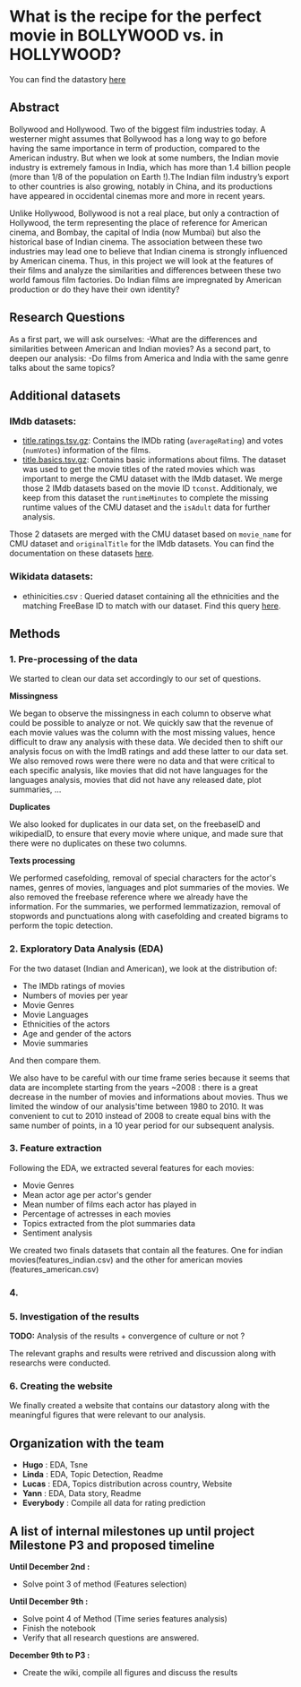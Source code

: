 # **What is the recipe for the perfect movie in BOLLYWOOD vs. in HOLLYWOOD?**

You can find the datastory [here](https://lgburget.github.io/Hollywood-vs-Bollywood/)

## Abstract
Bollywood and Hollywood. Two of the biggest film industries today. A westerner might assumes that Bollywood has a long way to go before having the same importance in term of production, compared to the American industry. But when we look at some numbers, the Indian movie industry is extremely famous in India, which has more than 1.4 billion people (more than 1/8 of the population on Earth !).The Indian film industry’s export to other countries is also growing, notably in China, and its productions have appeared in occidental cinemas more and more in recent years.

Unlike Hollywood, Bollywood is not a real place, but only a contraction of Hollywood, the term representing the place of reference for American cinema, and Bombay, the capital of India (now Mumbai) but also the historical base of Indian cinema. The association between these two industries may lead one to believe that Indian cinema is strongly influenced by American cinema. Thus, in this project we will look at the features of their films and analyze the similarities and differences between these two world famous film factories. Do Indian films are impregnated by American production or do they have their own identity?


## Research Questions
As a first part, we will ask ourselves:
-What are the differences and similarities between American and Indian movies?
As a second part, to deepen our analysis:
-Do films from America and India with the same genre talks about the same topics?


## Additional datasets

### IMdb datasets:
- [title.ratings.tsv.gz](https://datasets.imdbws.com/title.ratings.tsv.gz): Contains the IMDb rating (`averageRating`) and votes (`numVotes`) information of the films.
- [title.basics.tsv.gz](https://datasets.imdbws.com/title.basics.tsv.gz): Contains basic informations about films. The dataset was used to get the movie titles of the rated movies which was important to merge the CMU dataset with the IMdb dataset. We merge those 2 IMdb datasets based on the movie ID `tconst`. Additionaly, we keep from this dataset the `runtimeMinutes` to complete the missing runtime values of the CMU dataset and the `isAdult` data for further analysis.

Those 2 datasets are merged with the CMU dataset based on `movie_name` for CMU dataset and `originalTitle` for the IMdb datasets. You can find the documentation on these datasets [here](https://www.imdb.com/interfaces/).

### Wikidata datasets: 
- ethinicities.csv : Queried dataset containing all the ethnicities and the matching FreeBase ID to match with our dataset. Find this query [here](https://query.wikidata.org/#SELECT%20%3Fitem%20%3FfreebaseID%20%3Fname%20WHERE%20%7B%0A%20%20%3Fitem%20p%3AP646%20%5Bps%3AP646%20%3FfreebaseID%5D.%20%23get%20the%20freebaseID%0A%20%20%3Fitem%20rdfs%3Alabel%20%3Fname.%20%20%20%20%20%20%20%20%20%20%20%20%20%23get%20the%20name%20of%20the%20enthnic%20group%0A%20%20%3Fitem%20p%3AP31%20%5Bps%3AP31%20wd%3AQ41710%5D.%20%20%20%20%20%23get%20only%20the%20items%20whose%20%22instance%20of%22%20is%20%22ethnic%20group%22%0A%20%20filter%28lang%28%3Fname%29%20%3D%20%22en%22%29%20%20%20%20%20%20%20%20%20%20%23get%20the%20names%20in%20english%0A%7D).

## Methods

### 1. Pre-processing of the data 

We started to clean our data set accordingly to our set of questions.

**Missingness**

We began to observe the missingness in each column to observe what could be possible to analyze or not. We quickly saw that the revenue of each movie values was the column with the most missing values, hence difficult to draw any analysis with these data. We decided then to shift our analysis focus on with the ImdB ratings and add these latter to our data set. 
We also removed rows were there were no data and that were critical to each specific analysis, like movies that did not have languages for the languages analysis, movies that did not have any released date, plot summaries, ...

**Duplicates**

We also looked for duplicates in our data set, on the freebaseID and wikipediaID, to ensure that every movie where unique, and made sure that there were no duplicates on these two columns.

**Texts processing**

We performed casefolding, removal of special characters for the actor's names, genres of movies, languages and plot summaries of the movies. We also removed the freebase reference where we already have the information.
For the summaries, we performed lemmatizazion, removal of stopwords and punctuations along with casefolding and created bigrams to perform the topic detection.


### 2. Exploratory Data Analysis (EDA)

For the two dataset (Indian and American), we look at the distribution of:

- The IMDb ratings of movies
- Numbers of movies per year
- Movie Genres
- Movie Languages 
- Ethnicities of the actors 
- Age and gender of the actors
- Movie summaries

And then compare them.

We also have to be careful with our time frame series because it seems that data are incomplete starting from the years ~2008 : there is a great decrease in the number of movies and informations about movies. Thus we limited the window of our analysis'time between 1980 to 2010. It was convenient to cut to 2010 instead of 2008 to create equal bins with the same number of points, in a 10 year period for our subsequent analysis.

### 3. Feature extraction

Following the EDA, we extracted several features for each movies:

- Movie Genres
- Mean actor age per actor's gender
- Mean number of films each actor has played in
- Percentage of actresses in each movies
- Topics extracted from the plot summaries data
- Sentiment analysis

We created two finals datasets that contain all the features. One for indian movies(features_indian.csv) and the other for american movies (features_american.csv)

### 4. 



### 5. Investigation of the results 

**TODO:** Analysis of the results + convergence of culture or not ? 

The relevant graphs and results were retrived and discussion along with researchs were conducted.

### 6. Creating the website

We finally created a website that contains our datastory along with the meaningful figures that were relevant to our analysis.

## Organization with the team

- **Hugo** : EDA, Tsne
- **Linda** : EDA, Topic Detection, Readme
- **Lucas** : EDA, Topics distribution across country, Website
- **Yann** : EDA, Data story, Readme
- **Everybody** : Compile all data for rating prediction

## A list of internal milestones up until project Milestone P3 and proposed timeline

**Until December 2nd :** 
- Solve point 3 of method (Features selection)

**Until December 9th :**
- Solve point 4 of Method (Time series features analysis)
- Finish the notebook
- Verify that all research questions are answered.

**December 9th to P3 :**
- Create the wiki, compile all figures and discuss the results
